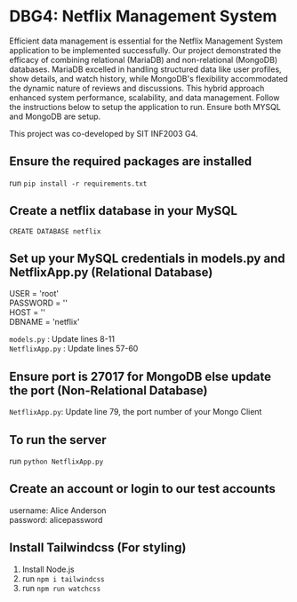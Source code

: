 # DBG4: Netflix Management System

Efficient data management is essential for the Netflix Management System application to be implemented successfully. Our project demonstrated the efficacy of combining relational (MariaDB) and non-relational (MongoDB) databases. MariaDB excelled in handling structured data like user profiles, show details, and watch history, while MongoDB's flexibility accommodated the dynamic nature of reviews and discussions. This hybrid approach enhanced system performance, scalability, and data management. Follow the instructions below to setup the application to run. Ensure both MYSQL and MongoDB are setup. <br>

This project was co-developed by SIT INF2003 G4.

## Ensure the required packages are installed

run `pip install -r requirements.txt`

## Create a netflix database in your MySQL

`CREATE DATABASE netflix`

## Set up your MySQL credentials in models.py and NetflixApp.py (Relational Database)

USER = 'root'<br />
PASSWORD = ''<br />
HOST = ''<br />
DBNAME = 'netflix'

`models.py` : Update lines 8-11<br />
`NetflixApp.py` : Update lines 57-60

## Ensure port is 27017 for MongoDB else update the port (Non-Relational Database)

`NetflixApp.py`: Update line 79, the port number of your Mongo Client

## To run the server

run  `python NetflixApp.py`

## Create an account or login to our test accounts

username: Alice Anderson<br />
password: alicepassword

## Install Tailwindcss (For styling)

1. Install Node.js
2. run `npm i tailwindcss`
3. run `npm run watchcss`
